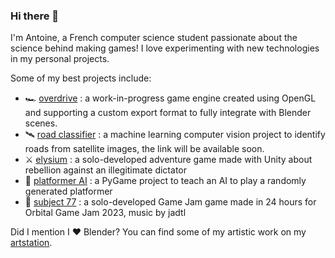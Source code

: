 ### Hi there 👋
I'm Antoine, a French computer science student passionate about the science behind making games! I love experimenting with new technologies in my personal projects.

Some of my best projects include:
- 🏎️ [overdrive](https://github.com/Zephyr75/overdrive) : a work-in-progress game engine created using OpenGL and supporting a custom export format to fully integrate with Blender scenes.
- 🛰️ [road classifier](https://github.com/Zephyr75/road_classifier) : a machine learning computer vision project to identify roads from satellite images, the link will be available soon.
- ⚔️ [elysium](https://github.com/Zephyr75/elysium) : a solo-developed adventure game made with Unity about rebellion against an illegitimate dictator
- 🧠 [platformer AI](https://github.com/Zephyr75/platformerAI) : a PyGame project to teach an AI to play a randomly generated platformer
- 🤖 [subject 77](https://github.com/Zephyr75/OGJ_2023) : a solo-developed Game Jam game made in 24 hours for Orbital Game Jam 2023, music by jadtl

Did I mention I ❤️ Blender?
You can find some of my artistic work on my [artstation](https://www.artstation.com/zephyr74).

<!--
**Zephyr75/Zephyr75** is a ✨ _special_ ✨ repository because its `README.md` (this file) appears on your GitHub profile.

Here are some ideas to get you started:

- 🔭 I’m currently working on ...
- 🌱 I’m currently learning ...
- 👯 I’m looking to collaborate on ...
- 🤔 I’m looking for help with ...
- 💬 Ask me about ...
- 📫 How to reach me: ...
- 😄 Pronouns: ...
- ⚡ Fun fact: ...
-->
